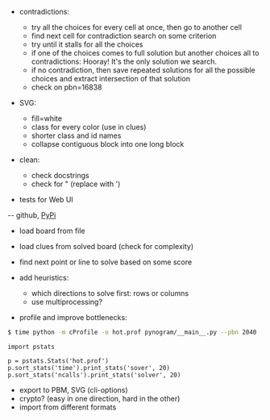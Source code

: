 - contradictions:
  - try all the choices for every cell at once, then go to another cell
  - find next cell for contradiction search on some criterion
  - try until it stalls for all the choices
  - if one of the choices comes to full solution
    but another choices all to contradictions:
    Hooray! It's the only solution we search.
  - if no contradiction, then save repeated solutions
    for all the possible choices and extract intersection
    of that solution
  - check on pbn=16838

- SVG:
  - fill=white
  - class for every color (use in clues)
  - shorter class and id names
  - collapse contiguous block into one long block


- clean:
  - check docstrings
  - check for " (replace with ')

- tests for Web UI

-- github, [PyPi](http://the-hitchhikers-guide-to-packaging.readthedocs.io/en/latest/quickstart.html)

- load board from file
- load clues from solved board (check for complexity)
- find next point or line to solve based on some score
- add heuristics:
  - which directions to solve first: rows or columns
  - use multiprocessing?

- profile and improve bottlenecks:

```bash
$ time python -m cProfile -o hot.prof pynogram/__main__.py --pbn 2040 --draw-final
```

```
import pstats

p = pstats.Stats('hot.prof')
p.sort_stats('time').print_stats('sover', 20)
p.sort_stats('ncalls').print_stats('solver', 20)
```

- export to PBM, SVG (cli-options)
- crypto? (easy in one direction, hard in the other)
- import from different formats
